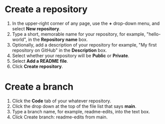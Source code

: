 # Create a repository
1. In the upper-right corner of any page, use the **+** drop-down menu, and select **New repository**.
2. Type a short, memorable name for your repository, for example, "hello-world", in the **Repository name** box. 
3. Optionally, add a description of your repository for example, "My first repository on GitHub" in the **Description** box.
4. Select whether your repository will be **Public** or **Private**.
5. Select **Add a README file**.
6. Click **Create repository**.
# Create a branch
1. Click the **Code** tab of your whatever repository.
2. Click the drop down at the top of the file list that says **main**.
3. Type a branch name, for example, readme-edits, into the text box.
4. Click Create branch: readme-edits from main.
